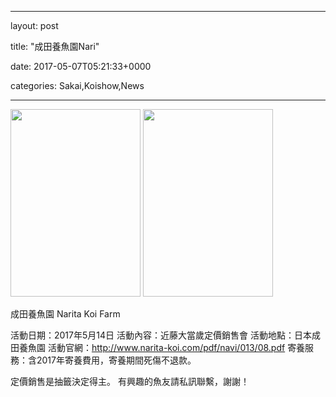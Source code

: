 
--- 

layout: post 

title:  "成田養魚園Nari" 

date:   2017-05-07T05:21:33+0000 

categories: Sakai,Koishow,News 

--- 

<a href="https://scontent.xx.fbcdn.net/v/t1.0-9/s720x720/18222110_1178634172240805_4817203801011103650_n.jpg?_nc_cat=0&oh=16e5eae3158aa6f125d76b91b55da0bd&oe=5B29F711"><img src="https://scontent.xx.fbcdn.net/v/t1.0-9/s720x720/18222110_1178634172240805_4817203801011103650_n.jpg?_nc_cat=0&oh=16e5eae3158aa6f125d76b91b55da0bd&oe=5B29F711" height=300 width=208 /></a> 
<a href="https://scontent.xx.fbcdn.net/v/t1.0-9/s720x720/18268617_1178634178907471_7743987706837407733_n.jpg?_nc_cat=0&oh=92b942fbdb620ff39f53f58aa50572d8&oe=5B2A759B"><img src="https://scontent.xx.fbcdn.net/v/t1.0-9/s720x720/18268617_1178634178907471_7743987706837407733_n.jpg?_nc_cat=0&oh=92b942fbdb620ff39f53f58aa50572d8&oe=5B2A759B" height=300 width=208 /></a>  



成田養魚園
Narita Koi Farm

活動日期：2017年5月14日
活動內容：近藤大當歲定價銷售會
活動地點：日本成田養魚園
活動官網：http://www.narita-koi.com/pdf/navi/013/08.pdf
寄養服務：含2017年寄養費用，寄養期間死傷不退款。

定價銷售是抽籤決定得主。
有興趣的魚友請私訊聯繫，謝謝！


